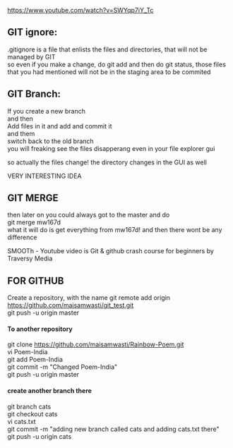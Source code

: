 https://www.youtube.com/watch?v=SWYqp7iY_Tc


## GIT ignore:

.gitignore is a file that enlists the files and directories, that will not be managed by GIT  
so even if you make a change, do git add and then do git status, those files that you had mentioned will not be in the staging area to be commited  

## GIT Branch:

If you create a new branch  
and then  
Add files in it and add and commit it  
and them  
switch back to the old branch  
you will freaking see the files disapperang even in your file explorer gui  
  
so actually the files change! the directory changes in the GUI as well  

  
VERY INTERESTING IDEA  

## GIT MERGE

then later on you could always got to the master and do   
git merge mw167d  
what it will do is get everything from mw167d! and then there wont be any difference  
  

SMOOTh - Youtube video is Git & github crash course for beginners by Traversy Media
  

## FOR GITHUB
Create a repository, with the name
git remote add origin https://github.com/maisamwasti/git_test.git  
git push -u origin master  


#### To another repository
git clone https://github.com/maisamwasti/Rainbow-Poem.git   
vi Poem-India  
git add Poem-India  
git commit -m "Changed Poem-India"  
git push -u origin master  

#### create another branch there
git branch cats  
git checkout cats  
vi cats.txt  
git commit -m "adding new branch called cats and adding cats.txt there"  
git push -u origin cats  
